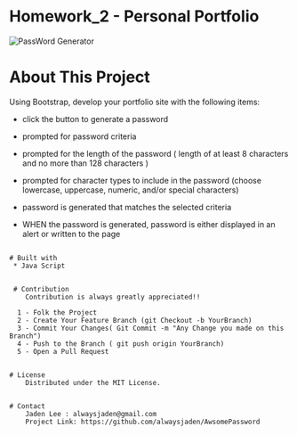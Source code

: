 
# Homework_2 - Personal Portfolio

![PassWord Generator](./images/snapshot.gif?raw=true "Password Generator")

# About This Project

Using Bootstrap, develop your portfolio site with the following items:

   * click the button to generate a password

   * prompted for password criteria

   * prompted for the length of the password ( length of at least 8 characters and no more than 128 characters )

   * prompted for character types to include in the password (choose lowercase, uppercase, numeric, and/or special characters)

   * password is generated that matches the selected criteria
   * WHEN the password is generated, password is either displayed in an alert or written to the page
```

# Built with
 * Java Script


 # Contribution
    Contribution is always greatly appreciated!! 

  1 - Folk the Project
  2 - Create Your Feature Branch (git Checkout -b YourBranch)
  3 - Commit Your Changes( Git Commit -m "Any Change you made on this Branch")
  4 - Push to the Branch ( git push origin YourBranch)
  5 - Open a Pull Request 


# License 
    Distributed under the MIT License.


# Contact
    Jaden Lee : alwaysjaden@gmail.com
    Project Link: https://github.com/alwaysjaden/AwsomePassword



